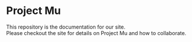 # Project Mu
This repository is the documentation for our site.  
Please checkout the site for details on Project Mu and how to collaborate.  

